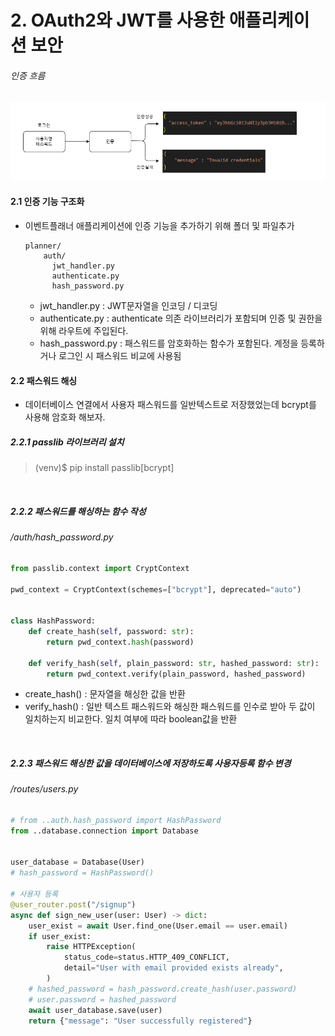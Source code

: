 # 2. OAuth2와 JWT를 사용한 애플리케이션 보안

###### 인증 흐름
![Alt text](img/diagram1.png)

#### 2.1 인증 기능 구조화
- 이벤트플래너 애플리케이션에 인증 기능을 추가하기 위해 폴더 및 파일추가

      planner/
          auth/
            jwt_handler.py
            authenticate.py
            hash_password.py
  - jwt_handler.py : JWT문자열을 인코딩 / 디코딩
  - authenticate.py : authenticate 의존 라이브러리가 포함되며 인증 및 권한을 위해 라우트에 주입된다.
  - hash_password.py : 패스워드를 암호화하는 함수가 포함된다. 계정을 등록하거나 로그인 시 패스워드 비교에 사용됨

#### 2.2 패스워드 해싱
- 데이터베이스 연결에서 사용자 패스워드를 일반텍스트로 저장했었는데 bcrypt를 사용해 암호화 해보자.

##### 2.2.1 passlib 라이브러리 설치
> (venv)$ pip install passlib[bcrypt]

<br/>

##### 2.2.2 패스워드를 해싱하는 함수 작성

###### /auth/hash_password.py
```python
from passlib.context import CryptContext

pwd_context = CryptContext(schemes=["bcrypt"], deprecated="auto")


class HashPassword:
    def create_hash(self, password: str):
        return pwd_context.hash(password)

    def verify_hash(self, plain_password: str, hashed_password: str):
        return pwd_context.verify(plain_password, hashed_password)

```

  - create_hash() : 문자열을 해싱한 값을 반환
  - verify_hash() : 일반 텍스트 패스워드와 해싱한 패스워드를 인수로 받아 두 값이 일치하는지 비교한다. 일치 여부에 따라 boolean값을 반환
  
<br/>

##### 2.2.3 패스워드 해싱한 값을 데이터베이스에 저장하도록 사용자등록 함수 변경

###### /routes/users.py
```python
# from ..auth.hash_password import HashPassword
from ..database.connection import Database 


user_database = Database(User)
# hash_password = HashPassword()

# 사용자 등록
@user_router.post("/signup")
async def sign_new_user(user: User) -> dict:
    user_exist = await User.find_one(User.email == user.email)
    if user_exist:
        raise HTTPException(
            status_code=status.HTTP_409_CONFLICT,
            detail="User with email provided exists already",
        )
    # hashed_password = hash_password.create_hash(user.password)
    # user.password = hashed_password
    await user_database.save(user)
    return {"message": "User successfully registered"}
```
